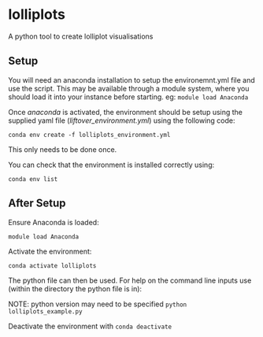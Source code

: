 # lolliplots
A python tool to create lolliplot visualisations

## Setup
You will need an anaconda installation to setup the environemnt.yml file and use the script.
This may be available through a module system, where you should load it into your instance before starting.
eg:
``` module load Anaconda ```

Once *anaconda* is activated, the environment should be setup using the supplied yaml file (*liftover_environment.yml*) using the following code:

``` conda env create -f lolliplots_environment.yml ```

This only needs to be done once.

You can check that the environment is installed correctly using:

``` conda env list ```

## After Setup
Ensure Anaconda is loaded:

``` module load Anaconda ```

Activate the environment:

``` conda activate lolliplots ```

The python file can then be used. For help on the command line inputs use (within the directory the python file is in):

NOTE: python version may need to be specified
``` python lolliplots_example.py ```

Deactivate the environment with
```conda deactivate ```